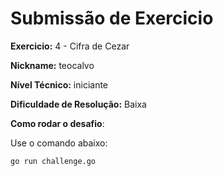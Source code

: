 # Submissão de Exercicio

**Exercicio:** 4 - Cifra de Cezar

**Nickname:** teocalvo

**Nível Técnico:** iniciante

**Dificuldade de Resolução:** Baixa

**Como rodar o desafio**: 

Use o comando abaixo: 
```bash
go run challenge.go
```
